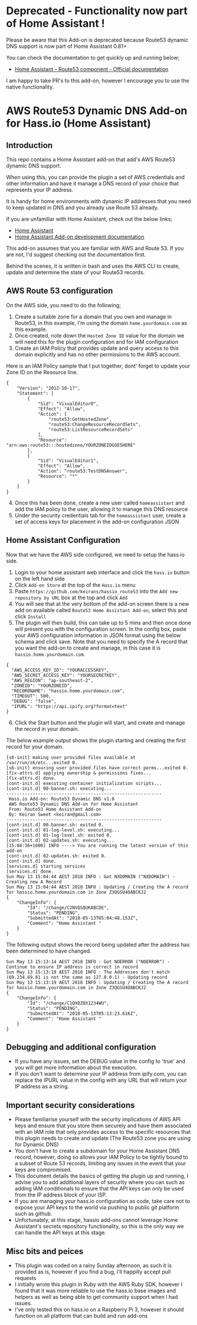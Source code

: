 # Deprecated - Functionality now part of Home Assistant !

Please be aware that this Add-on is deprecated because Route53 dynamic DNS support is now part of Home Assistant 0.81+

You can check the documentation to get quickly up and running below;

* [Home Assistant - Route53 component - Official documentation](https://www.home-assistant.io/components/route53/)

I am happy to take PR's to this add-on, however I encourage you to use the native functionality.

# AWS Route53 Dynamic DNS Add-on for Hass.io (Home Assistant)

## Introduction

This repo contains a Home Assistant add-on that add's AWS Route53 dynamic DNS support.

When using this, you can provide the plugin a set of AWS credentials and other information and have it manage a DNS record of your choice that represents your IP address.

It is handy for home environments with dynamic IP addresses that you need to keep updated in DNS and you already use Route 53 already.

If you are unfamiliar with Home Assistant, check out the below links;
-  [Home Assistant](https://home-assistant.io/hassio)
-  [Home Assistant Add-on development documentation](https://developers.home-assistant.io/docs/en/hassio_addon_index.html)

This add-on assumes that you are familiar with AWS and Route 53. If you are not, I'd suggest checking out the documentation first.

Behind the scenes, it is written in bash and uses the AWS CLI to create, update and determine the state of your Route53 records.

## AWS Route 53 configuration
On the AWS side, you need to do the following;
1. Create a suitable zone for a domain that you own and manage in Route53, in this example, I'm using the domain ```home.yourdomain.com``` as this example.
2. Once created, note down the ```Hosted Zone ID``` value for the domain we will need this for the plugin configuration and for IAM configuration
3. Create an IAM Policy that provides update and query access to this domain explicitly and has no other permissions to the AWS account.

Here is an IAM Policy sample that I put together, dont' forget to update your Zone ID on the Resource line.

```
{
    "Version": "2012-10-17",
    "Statement": [
        {
            "Sid": "VisualEditor0",
            "Effect": "Allow",
            "Action": [
                "route53:GetHostedZone",
                "route53:ChangeResourceRecordSets",
                "route53:ListResourceRecordSets"
            ],
            "Resource": "arn:aws:route53:::hostedzone/YOURZONEIDGOESHERE"
        },
        {
            "Sid": "VisualEditor1",
            "Effect": "Allow",
            "Action": "route53:TestDNSAnswer",
            "Resource": "*"
        }
    ]
}
```

4. Once this has been done, create a new user called ```homeassistant``` and add the IAM policy to the user, allowing it to manage this DNS resource
5. Under the security credentials tab for the ```homeassistant``` user, create a set of access keys for placement in the add-on configuration JSON

## Home Assistant Configuration
Now that we have the AWS side configured, we need to setup the hass.io side.

1. Login to your home assistant web interface and click the ```hass.io``` button on the left hand side
2. Click ```Add-on Store``` at the top of the ```Hass.io``` menu
3. Paste ```https://github.com/keirans/hassio_route53``` into the  ```Add new repository by URL``` box at the top and click ```Add```
4. You will see that at the very bottom of the add-on screen there is a new add on available called ```Route53 Home Assistant Add-on```, select this and click ```Install```
5. The plugin will then build, this can take up to 5 mins and then once done will present you with the configuration screen. In the config box, paste your AWS configuration information in JSON format using the below schema and click save. Note that you need to specify the A record that you want the add-on to create and manage, in this case it is ```hassio.home.yourdomain.com```.

```
{
  "AWS_ACCESS_KEY_ID": "YOURACCESSKEY",
  "AWS_SECRET_ACCESS_KEY": "YOURSECRETKEY",
  "AWS_REGION": "ap-southeast-2",
  "ZONEID": "YOURZONEID",
  "RECORDNAME": "hassio.home.yourdomain.com",
  "TIMEOUT": 500,
  "DEBUG": "false",
  "IPURL": "https://api.ipify.org?format=text"
}
```
6. Click the Start button and the plugin will start, and create and manage the record in your domain.


The below example output shows the plugin starting and creating the first record for your domain.

```
[s6-init] making user provided files available at /var/run/s6/etc...exited 0.
[s6-init] ensuring user provided files have correct perms...exited 0.
[fix-attrs.d] applying ownership & permissions fixes...
[fix-attrs.d] done.
[cont-init.d] executing container initialization scripts...
[cont-init.d] 00-banner.sh: executing... 
-----------------------------------------------------------
 Hass.io Add-on: Route53 Dynamic DNS v1.0
 AWS Route53 Dynamic DNS Add-on for Home Assistant
 From: Route53 Home Assistant Add-on
 By: Keiran Sweet <keiran@gmail.com>
-----------------------------------------------------------
[cont-init.d] 00-banner.sh: exited 0.
[cont-init.d] 01-log-level.sh: executing... 
[cont-init.d] 01-log-level.sh: exited 0.
[cont-init.d] 02-updates.sh: executing... 
[15:04:36+1000] INFO ----> You are running the latest version of this add-on
[cont-init.d] 02-updates.sh: exited 0.
[cont-init.d] done.
[services.d] starting services
[services.d] done.
Sun May 13 15:04:44 AEST 2018 INFO : Got NXDOMAIN ("NXDOMAIN") - Creating new A Record
Sun May 13 15:04:44 AEST 2018 INFO : Updating / Creating the A record for hassio.home.yourdomain.com in Zone Z3QGSU4OABCKJ2
{
    "ChangeInfo": {
        "Id": "/change/C2NVQSQUKABCDE",
        "Status": "PENDING",
        "SubmittedAt": "2018-05-13T05:04:48.153Z",
        "Comment": "Home Assistant "
    }
}

```

The following output shows the record being updated after the address has been determined to have changed.

```
Sun May 13 15:13:14 AEST 2018 INFO : Got NOERROR ("NOERROR") - Continue to ensure IP address is correct in record
Sun May 13 15:13:19 AEST 2018 INFO : The Addresses don't match (69.234.69.81 is not the same as 127.0.0.1) - Updating record
Sun May 13 15:13:19 AEST 2018 INFO : Updating / Creating the A record for hassio.home.yourdomain.com in Zone Z3QGSU4OABCKJ2
{
    "ChangeInfo": {
        "Id": "/change/C1QX0Z0X1234WU",
        "Status": "PENDING",
        "SubmittedAt": "2018-05-13T05:13:23.616Z",
        "Comment": "Home Assistant "
    }
}
```



## Debugging and additional configuration
- If you have any issues, set the DEBUG value in the config to 'true' and you will get more information about the execution.
- If you don't want to determine your IP address from ipify.com, you can replace the IPURL value in the config with any URL that will return your IP address as a string.


## Important security considerations
- Please familiarise yourself with the security implications of AWS API keys and ensure that you store them securely and have them associated with an IAM role that only provides access to the specific resources that this plugin needs to create and update (The Route53 zone you are using for Dynamic DNS)
- You don't have to create a subdomain for your Home Assistant DNS record, however, doing so allows your IAM Policy to be tightly bound to a subset of Route 53 records, limiting any issues in the event that your keys are compromised.
- This document details the basics of getting the plugin up and running, I advise you to add additional layers of security where you can such as adding IAM conditionals to ensure that the API keys can only be used from the IP address block of your ISP.
- If you are managing your hass.io configuration as code, take care not to expose your API keys to the world via pushing to public git platform such as github.
- Unfortunately, at this stage, hassio add-ons cannot leverage Home Assistant's secrets repository functionality, so this is the only way we can handle the API keys at this stage.

## Misc bits and peices
- This plugin was coded on a rainy Sunday afternoon, as such it is provided as is, however if you find a bug, i'll happilly accept pull requests
- I initially wrote this plugin in Ruby with the AWS Ruby SDK, however I found that it was more reliable to use the hass.io base images and helpers as well as being able to get community support when I had issues.
- I've only tested this on hass.io on a Raspberry Pi 3, however it should function on all platform that can build and run add-ons
